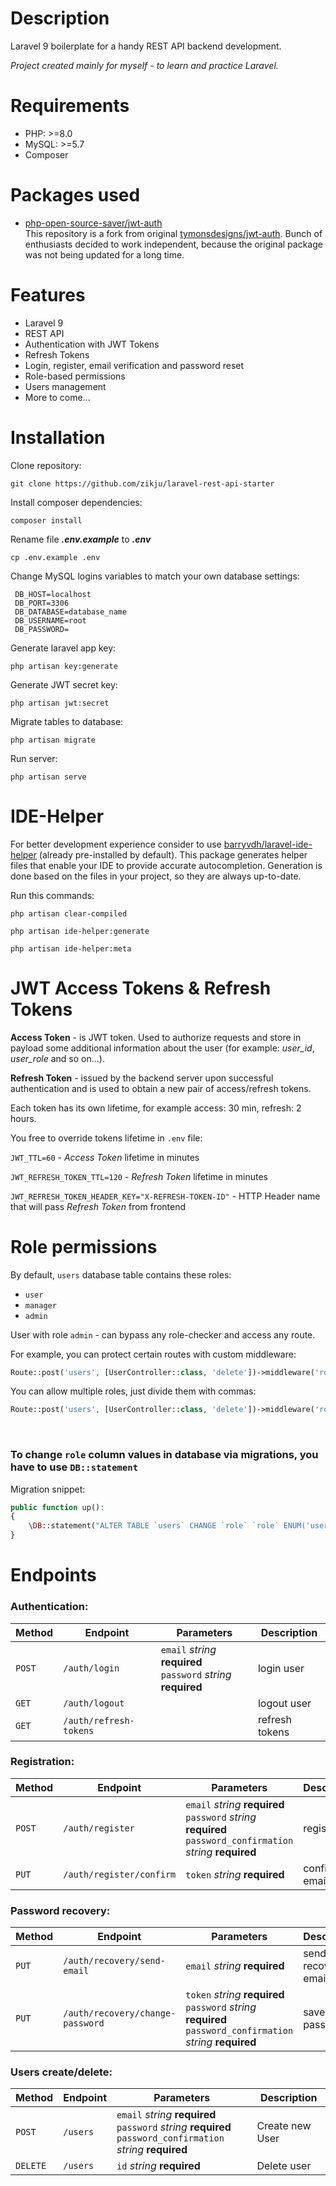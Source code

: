 # Description
Laravel 9 boilerplate for a handy REST API backend development.<br />

_Project created mainly for myself - to learn and practice Laravel._



# Requirements
* PHP: >=8.0 
* MySQL: >=5.7
* Composer



# Packages used
* [php-open-source-saver/jwt-auth](https://github.com/PHP-Open-Source-Saver/jwt-auth "php-open-source-saver/jwt-auth") <br />
This repository is a fork from original [tymonsdesigns/jwt-auth](https://github.com/tymondesigns/jwt-auth/ "tymonsdesigns/jwt-auth"). Bunch of enthusiasts decided to work independent, because the original package was not being updated for a long time.



# Features
- Laravel 9
- REST API
- Authentication with JWT Tokens
- Refresh Tokens
- Login, register, email verification and password reset
- Role-based permissions
- Users management
- More to come...



# Installation
Clone repository:<br />
```
git clone https://github.com/zikju/laravel-rest-api-starter
```


Install composer dependencies:<br />
```
composer install
```

Rename file **_.env.example_**  to **_.env_**<br />
```
cp .env.example .env
```

Change MySQL logins variables to match your own database settings:

```dotenv
 DB_HOST=localhost
 DB_PORT=3306
 DB_DATABASE=database_name
 DB_USERNAME=root
 DB_PASSWORD=
```

Generate laravel app key:<br />
```
php artisan key:generate
```

Generate JWT secret key:<br />
```
php artisan jwt:secret
```

Migrate tables to database:<br />
```
php artisan migrate
```

Run server:<br />
````
php artisan serve
````

# IDE-Helper
For better development experience consider to use [barryvdh/laravel-ide-helper](https://github.com/barryvdh/laravel-ide-helper) (already pre-installed by default).
This package generates helper files that enable your IDE to provide accurate autocompletion. Generation is done based on the files in your project, so they are always up-to-date.

Run this commands:

```
php artisan clear-compiled
```

```
php artisan ide-helper:generate
```

```
php artisan ide-helper:meta
```



# JWT Access Tokens & Refresh Tokens

**Access Token** - is JWT token. Used to authorize requests and store in payload some additional information about the user (for example: _user_id_, _user_role_ and so on...).

**Refresh Token** - issued by the backend server upon successful authentication and is used to obtain a new pair of access/refresh tokens.

Each token has its own lifetime, for example access: 30 min, refresh: 2 hours.

You free to override tokens lifetime in `.env` file:

`JWT_TTL=60` - _Access Token_ lifetime in minutes

`JWT_REFRESH_TOKEN_TTL=120` - _Refresh Token_ lifetime in minutes

`JWT_REFRESH_TOKEN_HEADER_KEY="X-REFRESH-TOKEN-ID"` - HTTP Header name that will pass _Refresh Token_ from frontend



# Role permissions

By default, `users` database table contains these roles:
* `user`
* `manager`
* `admin`

User with role `admin` - can bypass any role-checker and access any route.



For example, you can protect certain routes with custom middleware:

```php
Route::post('users', [UserController::class, 'delete'])->middleware('role:manager');
```

You can allow multiple roles, just divide them with commas:

```php
Route::post('users', [UserController::class, 'delete'])->middleware('role:user,manager');
```
<br />

### To change `role` column values in database via migrations, you have to use `DB::statement`

Migration snippet:
```php 
public function up():
{
    \DB::statement("ALTER TABLE `users` CHANGE `role` `role` ENUM('user','manager','admin','super-admin') CHARACTER SET utf8mb4 COLLATE utf8mb4_unicode_ci NOT NULL DEFAULT 'user';");
}
```



# Endpoints

### Authentication:
| Method | Endpoint                         | Parameters                                                                                                           | Description         |
|--------|----------------------------------|----------------------------------------------------------------------------------------------------------------------|---------------------|
| `POST` | `/auth/login`                    | `email` *string* **required**<br/>`password` *string* **required**                                                   | login user          |
| `GET`  | `/auth/logout`                   |                                                                                                                      | logout user         |
| `GET`  | `/auth/refresh-tokens`           |                                                                                                                      | refresh tokens      |


### Registration:
| Method | Endpoint                         | Parameters                                                                                                           | Description         |
|--------|----------------------------------|----------------------------------------------------------------------------------------------------------------------|---------------------|
| `POST` | `/auth/register`                 | `email` *string* **required**<br/>`password` *string* **required**<br/>`password_confirmation` *string* **required** | registration        |
| `PUT`  | `/auth/register/confirm`         | `token` *string* **required**                                                                                        | confirm email       |


### Password recovery:
| Method | Endpoint                         | Parameters                                                                                                           | Description         |
|--------|----------------------------------|----------------------------------------------------------------------------------------------------------------------|---------------------|
| `PUT`  | `/auth/recovery/send-email`      | `email` *string* **required**                                                                                        | send recovery email |
| `PUT`  | `/auth/recovery/change-password` | `token` *string* **required**<br/>`password` *string* **required**<br/>`password_confirmation` *string* **required** | save new password   |

### Users create/delete:
| Method   | Endpoint | Parameters                                                                                                           | Description     |
|----------|----------|----------------------------------------------------------------------------------------------------------------------|-----------------|
| `POST`   | `/users` | `email` *string* **required**<br/>`password` *string* **required**<br/>`password_confirmation` *string* **required** | Create new User |
| `DELETE` | `/users` | `id` *string* **required**                                                                                           | Delete user     |
